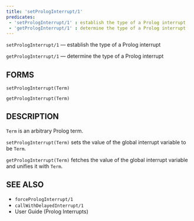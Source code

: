 ```yaml
---
title: 'setPrologInterrupt/1'
predicates:
 - 'setPrologInterrupt/1' : establish the type of a Prolog interrupt
 - 'getPrologInterrupt/1' : determine the type of a Prolog interrupt
---
```

`setPrologInterrupt/1` — establish the type of a Prolog interrupt

`getPrologInterrupt/1` — determine the type of a Prolog interrupt


## FORMS

```
setPrologInterrupt(Term)

getPrologInterrupt(Term)
```

## DESCRIPTION

`Term` is an arbitrary Prolog term.

`setPrologInterrupt(Term)` sets the value of the global interrupt variable to be `Term`.

`getPrologInterrupt(Term)` fetches the value of the global interrupt variable and unifies it with `Term`.


## SEE ALSO

- `forcePrologInterrupt/1`
- `callWithDelayedInterrupt/1`
- User Guide (Prolog Interrupts)

